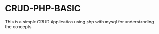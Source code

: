 # CRUD-PHP-BASIC
This is a simple CRUD Application using php with mysql for understanding the concepts
